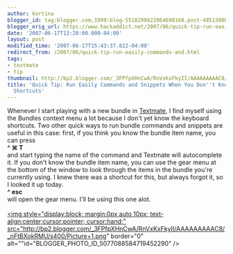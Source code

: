 ```yaml
---
author: kortina
blogger_id: tag:blogger.com,1999:blog-5518298822864690168.post-4851580838015183674
blogger_orig_url: https://www.hackaddict.net/2007/06/quick-tip-run-easily-commands-and.html
date: '2007-06-17T13:20:00.000-04:00'
layout: post
modified_time: '2007-06-17T15:43:37.822-04:00'
redirect_from: /2007/06/quick-tip-run-easily-commands-and.html
tags:
- textmate
- tip
thumbnail: http://bp2.blogger.com/_3FPfpXHnCwA/RnVxKxFkyII/AAAAAAAAAC8/_nFtBXokRMU/s72-c/Picture+1.png
title: 'Quick Tip: Run Easily Commands and Snippets When You Don''t Know the Keyboard
  Shortcuts'
---
```


Whenever I start playing with a new bundle in <a href="http://macromates.com/" title="TextMate — The Missing Editor for Mac OS X">Textmate</a>, I find myself using the Bundles context menu a lot because I don't yet know the keyboard shortcuts.  Two other quick ways to run bundle commands and snippets are useful in this case: first, if you think you know the bundle item name, you can press <br /><b>^ &#8984; T</b> <br />and start typing the name of the command and Textmate will autocomplete it.  If you don't know the bundle item name, you can use the gear menu at the bottom of the window to look through the items in the bundle you're currently using.  I knew there was a shortcut for this, but always forgot it, so I looked it up today.  <br /><b>^ esc</b> <br />will open the gear menu.  I'll be using this one alot.<br /><br /><a onblur="try {parent.deselectBloggerImageGracefully();} catch(e) {}" href="http://bp2.blogger.com/_3FPfpXHnCwA/RnVxKxFkyII/AAAAAAAAAC8/_nFtBXokRMU/s1600-h/Picture+1.png"><img style="display:block; margin:0px auto 10px; text-align:center;cursor:pointer; cursor:hand;" src="http://bp2.blogger.com/_3FPfpXHnCwA/RnVxKxFkyII/AAAAAAAAAC8/_nFtBXokRMU/s400/Picture+1.png" border="0" alt=""id="BLOGGER_PHOTO_ID_5077088584719452290" /></a>